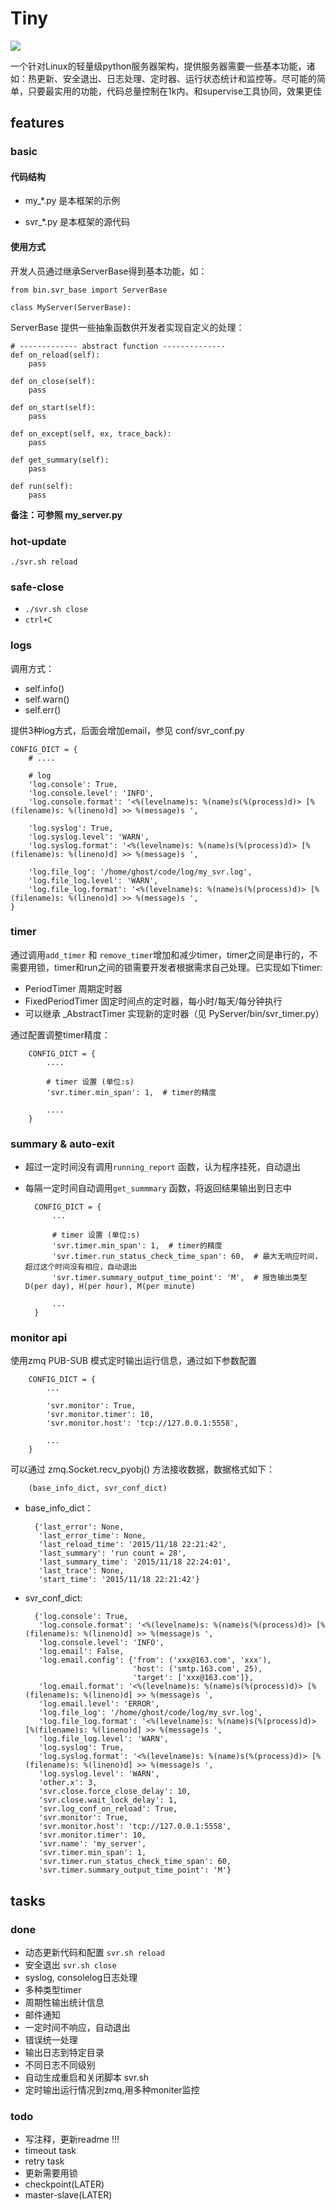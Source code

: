# Tiny

![](http://img0.pcgames.com.cn/pcgames/1112/13/2382339_130224659.jpg)

一个针对Linux的轻量级python服务器架构，提供服务器需要一些基本功能，诸如：热更新、安全退出、日志处理、定时器、运行状态统计和监控等。尽可能的简单，只要最实用的功能，代码总量控制在1k内。和supervise工具协同，效果更佳

## features

### basic

#### 代码结构

+ my_*.py 是本框架的示例

+ svr_*.py 是本框架的源代码


#### 使用方式

开发人员通过继承ServerBase得到基本功能，如：

    from bin.svr_base import ServerBase
    
    class MyServer(ServerBase):
    
ServerBase 提供一些抽象函数供开发者实现自定义的处理：

    # ------------- abstract function --------------
    def on_reload(self):
        pass

    def on_close(self):
        pass

    def on_start(self):
        pass

    def on_except(self, ex, trace_back):
        pass

    def get_summary(self):
        pass

    def run(self):
        pass
        

**备注：可参照 my_server.py** 

### hot-update

  `./svr.sh reload`
  
### safe-close

+  `./svr.sh close`
+  `ctrl+C`
  
### logs

调用方式：

 +   self.info()
 +   self.warn()
 +   self.err()

提供3种log方式，后面会增加email，参见 conf/svr_conf.py

    CONFIG_DICT = {
        # ....
    
        # log
        'log.console': True,
        'log.console.level': 'INFO',
        'log.console.format': '<%(levelname)s: %(name)s(%(process)d)> [%(filename)s: %(lineno)d] >> %(message)s ',
    
        'log.syslog': True,
        'log.syslog.level': 'WARN',
        'log.syslog.format': '<%(levelname)s: %(name)s(%(process)d)> [%(filename)s: %(lineno)d] >> %(message)s ',
    
        'log.file_log': '/home/ghost/code/log/my_svr.log',
        'log.file_log.level': 'WARN',
        'log.file_log.format': '<%(levelname)s: %(name)s(%(process)d)> [%(filename)s: %(lineno)d] >> %(message)s ',
    }


### timer

通过调用`add_timer` 和 `remove_timer`增加和减少timer，timer之间是串行的，不需要用锁，timer和run之间的锁需要开发者根据需求自己处理。已实现如下timer:

+ PeriodTimer 周期定时器
+ FixedPeriodTimer 固定时间点的定时器，每小时/每天/每分钟执行
+ 可以继承 _AbstractTimer 实现新的定时器（见 PyServer/bin/svr_timer.py）


通过配置调整timer精度：

        CONFIG_DICT = {
            ....
            
            # timer 设置 (单位:s)
            'svr.timer.min_span': 1,  # timer的精度
            
            ....
        }

### summary & auto-exit

+ 超过一定时间没有调用`running_report` 函数，认为程序挂死，自动退出
+ 每隔一定时间自动调用`get_summmary` 函数，将返回结果输出到日志中


        CONFIG_DICT = {
            ...
            
            # timer 设置 (单位:s)
            'svr.timer.min_span': 1,  # timer的精度
            'svr.timer.run_status_check_time_span': 60,  # 最大无响应时间，超过这个时间没有相应，自动退出
            'svr.timer.summary_output_time_point': 'M',  # 报告输出类型 D(per day), H(per hour), M(per minute)
        
            ...
        }


### monitor api

使用zmq PUB-SUB 模式定时输出运行信息，通过如下参数配置

        CONFIG_DICT = {
            ...
            
            'svr.monitor': True,
            'svr.monitor.timer': 10,
            'svr.monitor.host': 'tcp://127.0.0.1:5558',
        
            ...
        }
        
        
可以通过 zmq.Socket.recv_pyobj() 方法接收数据，数据格式如下：

        (base_info_dict, svr_conf_dict)

+ base_info_dict：

        {'last_error': None,
         'last_error_time': None,
         'last_reload_time': '2015/11/18 22:21:42',
         'last_summary': 'run count = 28',
         'last_summary_time': '2015/11/18 22:24:01',
         'last_trace': None,
         'start_time': '2015/11/18 22:21:42'}
         
+ svr_conf_dict:

        {'log.console': True,
         'log.console.format': '<%(levelname)s: %(name)s(%(process)d)> [%(filename)s: %(lineno)d] >> %(message)s ',
         'log.console.level': 'INFO',
         'log.email': False,
         'log.email.config': {'from': ('xxx@163.com', 'xxx'),
                              'host': ('smtp.163.com', 25),
                              'target': ['xxx@163.com']},
         'log.email.format': '<%(levelname)s: %(name)s(%(process)d)> [%(filename)s: %(lineno)d] >> %(message)s ',
         'log.email.level': 'ERROR',
         'log.file_log': '/home/ghost/code/log/my_svr.log',
         'log.file_log.format': '<%(levelname)s: %(name)s(%(process)d)> [%(filename)s: %(lineno)d] >> %(message)s ',
         'log.file_log.level': 'WARN',
         'log.syslog': True,
         'log.syslog.format': '<%(levelname)s: %(name)s(%(process)d)> [%(filename)s: %(lineno)d] >> %(message)s ',
         'log.syslog.level': 'WARN',
         'other.x': 3,
         'svr.close.force_close_delay': 10,
         'svr.close.wait_lock_delay': 1,
         'svr.log_conf_on_reload': True,
         'svr.monitor': True,
         'svr.monitor.host': 'tcp://127.0.0.1:5558',
         'svr.monitor.timer': 10,
         'svr.name': 'my_server',
         'svr.timer.min_span': 1,
         'svr.timer.run_status_check_time_span': 60,
         'svr.timer.summary_output_time_point': 'M'}


## tasks

### done

+ 动态更新代码和配置 `svr.sh reload`
+ 安全退出 `svr.sh close`
+ syslog, consolelog日志处理
+ 多种类型timer
+ 周期性输出统计信息
+ 邮件通知
+ 一定时间不响应，自动退出
+ 错误统一处理
+ 输出日志到特定目录
+ 不同日志不同级别
+ 自动生成重启和关闭脚本 svr.sh
+ 定时输出运行情况到zmq,用多种moniter监控

### todo

+ 写注释，更新readme !!!
+ timeout task
+ retry task
+ 更新需要用锁
+ checkpoint(LATER)
+ master-slave(LATER)
